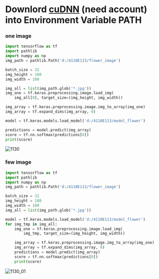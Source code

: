 # Downlord [cuDNN](https://developer.nvidia.com/rdp/cudnn-archive) (need account) into Environment Variable PATH

### one image
```py
import tensorflow as tf
import pathlib
import numpy as np
img_path = pathlib.Path('d:/4110E113/flower_image')

batch_size = 32
img_height = 180
img_width = 180

img_all = list(img_path.glob('*.jpg'))
img_one = tf.keras.preprocessing.image.load_img(
    img_all[0], target_size=(img_height, img_width))

img_array = tf.keras.preprocessing.image.img_to_array(img_one)
img_array = tf.expand_dims(img_array, 0)

model = tf.keras.models.load_model('d:/4110E113/model_flower')

predictions = model.predict(img_array)
score = tf.nn.softmax(predictions[0])
print(score)

```
![1130](https://github.com/4110E113/112-1/assets/113968351/dbdc68e7-832e-42ac-8b7f-df52cf2e31f9)

###  few image
```py
import tensorflow as tf
import pathlib
import numpy as np
img_path = pathlib.Path('d:/4110E113/flower_image')

batch_size = 32
img_height = 180
img_width = 180
img_all = list(img_path.glob('*.jpg'))

model = tf.keras.models.load_model('d:/4110E113/model_flower')
for img_tmp in img_all:
    img_one = tf.keras.preprocessing.image.load_img(
        img_tmp, target_size=(img_height, img_width))

    img_array = tf.keras.preprocessing.image.img_to_array(img_one)
    img_array = tf.expand_dims(img_array, 0)
    predictions = model.predict(img_array)
    score = tf.nn.softmax(predictions[0])
    print(score)
```
![1130_01](https://github.com/4110E113/112-1/assets/113968351/ee19ee43-577b-490e-9fd5-b7ae4ce90477)

